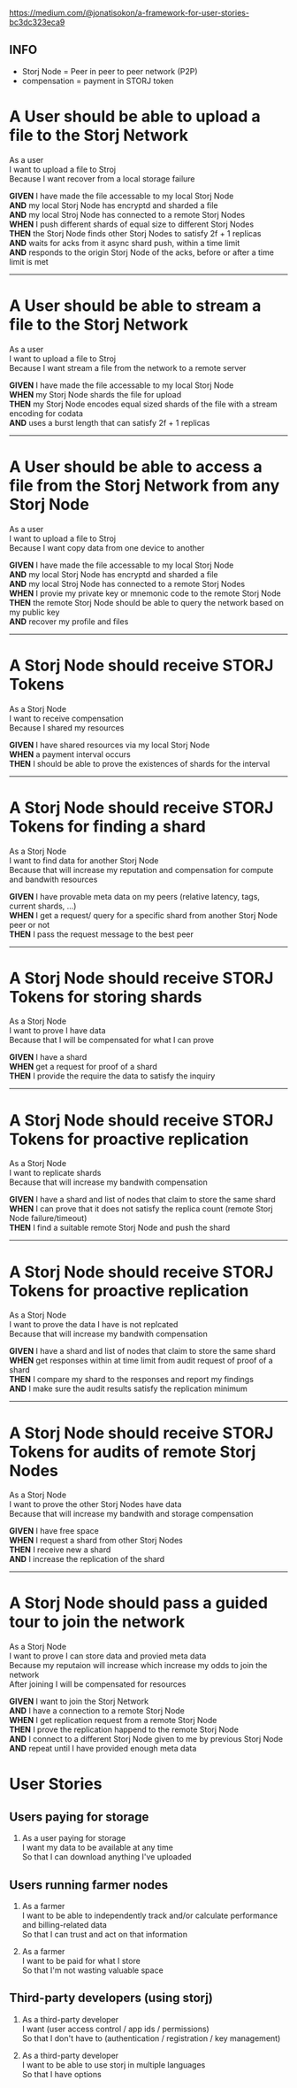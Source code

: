 https://medium.com/@jonatisokon/a-framework-for-user-stories-bc3dc323eca9

## INFO
* Storj Node = Peer in peer to peer network (P2P)
* compensation = payment in STORJ token


# A User should be able to upload a file to the Storj Network  
As a user  
I want to upload a file to Stroj  
Because I want recover from a local storage failure  

**GIVEN** I have made the file accessable to my local Storj Node  
  **AND** my local Storj Node has encryptd and sharded a file  
  **AND** my local Stroj Node has connected to a remote Storj Nodes    
 **WHEN** I push different shards of equal size to different Storj Nodes   
 **THEN** the Storj Node finds other Storj Nodes to satisfy 2f + 1 replicas   
  **AND** waits for acks from it async shard push, within a time limit  
  **AND** responds to the origin Storj Node of the acks, before or after a time limit is met  

---
# A User should be able to stream a file to the Storj Network  
As a user  
I want to upload a file to Stroj  
Because I want stream a file from the network to a remote server  

**GIVEN** I have made the file accessable to my local Storj Node  
 **WHEN** my Storj Node shards the file for upload   
 **THEN** my Storj Node encodes equal sized shards of the file with a stream encoding for codata  
  **AND** uses a burst length that can satisfy 2f + 1 replicas  

---
# A User should be able to access a file from the Storj Network from any Storj Node  
As a user  
I want to upload a file to Stroj  
Because I want copy data from one device to another  

**GIVEN** I have made the file accessable to my local Storj Node  
  **AND** my local Storj Node has encryptd and sharded a file  
  **AND** my local Stroj Node has connected to a remote Storj Nodes    
 **WHEN** I provie my private key or mnemonic code to the remote Storj Node   
 **THEN** the remote Storj Node should be able to query the network based on my public key  
  **AND** recover my profile and files  

---
# A Storj Node should receive STORJ Tokens  
As a Storj Node  
I want to receive compensation   
Because I shared my resources  

**GIVEN** I have shared resources via my local Storj Node  
 **WHEN** a payment interval occurs  
 **THEN** I should be able to prove the existences of shards for the interval  

---
# A Storj Node should receive STORJ Tokens for finding a shard  
As a Storj Node  
I want to find data for another Storj Node  
Because that will increase my reputation and compensation for compute and bandwith resources  

**GIVEN** I have provable meta data on my peers (relative latency, tags, current shards, ...)  
 **WHEN** I get a request/ query for a specific shard from another Storj Node peer or not   
 **THEN** I pass the request message to the best peer   

---
# A Storj Node should receive STORJ Tokens for storing shards  
As a Storj Node  
I want to prove I have data  
Because that I will be compensated for what I can prove  

**GIVEN** I have a shard   
 **WHEN** get a request for proof of a shard   
 **THEN** I provide the require the data to satisfy the inquiry  

---
# A Storj Node should receive STORJ Tokens for proactive replication  
As a Storj Node  
I want to replicate shards  
Because that will increase my bandwith compensation  

**GIVEN** I have a shard and list of nodes that claim to store the same shard  
 **WHEN** I can prove that it does not satisfy the replica count (remote Storj Node failure/timeout)  
 **THEN** I find a suitable remote Storj Node and push the shard  

---
# A Storj Node should receive STORJ Tokens for proactive replication  
As a Storj Node  
I want to prove the data I have is not replcated  
Because that will increase my bandwith compensation  

**GIVEN** I have a shard and list of nodes that claim to store the same shard  
 **WHEN** get responses within at time limit from audit request of proof of a shard  
 **THEN** I compare my shard to the responses and report my findings  
  **AND** I make sure the audit results satisfy the replication minimum  

---
# A Storj Node should receive STORJ Tokens for audits of remote Storj Nodes  
As a Storj Node  
I want to prove the other Storj Nodes have data  
Because that will increase my bandwith and storage compensation  

**GIVEN** I have free space  
 **WHEN** I request a shard from other Storj Nodes  
 **THEN** I receive new a shard  
  **AND** I increase the replication of the shard  

---
# A Storj Node should pass a guided tour to join the network  
As a Storj Node  
I want to prove I can store data and provied meta data  
Because my reputaion will increase which increase my odds to join the network   
After joining I will be compensated for resources   

**GIVEN** I want to join the Storj Network  
  **AND** I have a connection to a remote Storj Node  
 **WHEN** I get replication request from a remote Storj Node  
 **THEN** I prove the replication happend to the remote Storj Node  
  **AND** I connect to a different Storj Node given to me by previous Storj Node  
  **AND** repeat until I have provided enough meta data  



 User Stories
============

## Users paying for storage
1. As a user paying for storage  
   I want my data to be available at any time  
   So that I can download anything I've uploaded  

## Users running farmer nodes  
1. As a farmer  
   I want to be able to independently track and/or calculate performance and billing-related data  
   So that I can trust and act on that information  

1. As a farmer  
   I want to be paid for what I store  
   So that I'm not wasting valuable space  

## Third-party developers (using storj)  
1. As a third-party developer  
   I want (user access control / app ids / permissions)  
   So that I don't have to (authentication / registration / key management)  

1. As a third-party developer  
   I want to be able to use storj in multiple languages  
   So that I have options  
